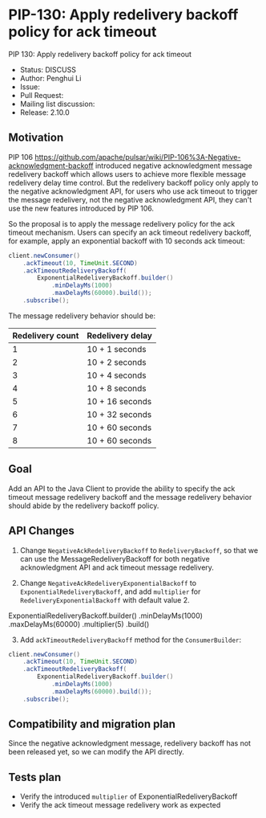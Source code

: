 # PIP-130: Apply redelivery backoff policy for ack timeout

PIP 130: Apply redelivery backoff policy for ack timeout

- Status: DISCUSS
- Author: Penghui Li
- Issue:
- Pull Request:
- Mailing list discussion:
- Release: 2.10.0

## Motivation

PIP 106 https://github.com/apache/pulsar/wiki/PIP-106%3A-Negative-acknowledgment-backoff
introduced negative acknowledgment message redelivery backoff which allows users to achieve
more flexible message redelivery delay time control. But the redelivery backoff policy only
apply to the negative acknowledgment API, for users who use ack timeout to trigger the message
redelivery, not the negative acknowledgment API, they can't use the new features introduced by
PIP 106.

So the proposal is to apply the message redelivery policy for the ack timeout mechanism.
Users can specify an ack timeout redelivery backoff, for example, apply an exponential backoff
with 10 seconds ack timeout:

```java
client.newConsumer()
    .ackTimeout(10, TimeUnit.SECOND)
    .ackTimeoutRedeliveryBackoff(
        ExponentialRedeliveryBackoff.builder()
            .minDelayMs(1000)
            .maxDelayMs(60000).build());
    .subscribe();
```

The message redelivery behavior should be:

|  Redelivery count   | Redelivery delay  |
|  ----  | ----  |
| 1 | 10 + 1 seconds |
| 2 | 10 + 2 seconds |
| 3 | 10 + 4 seconds |
| 4 | 10 + 8 seconds |
| 5 | 10 + 16 seconds |
| 6 | 10 + 32 seconds |
| 7 | 10 + 60 seconds |
| 8 | 10 + 60 seconds |

## Goal

Add an API to the Java Client to provide the ability to specify the ack timeout message redelivery
backoff and the message redelivery behavior should abide by the redelivery backoff policy.


## API Changes

1. Change `NegativeAckRedeliveryBackoff` to `RedeliveryBackoff`, so that we can use the
MessageRedeliveryBackoff for both negative acknowledgment API and ack timeout message redelivery.

2. Change `NegativeAckRedeliveryExponentialBackoff` to `ExponentialRedeliveryBackoff`, and add `multiplier`
for `RedeliveryExponentialBackoff` with default value 2.

ExponentialRedeliveryBackoff.builder()
            .minDelayMs(1000)
            .maxDelayMs(60000)
            .multiplier(5)
            .build()

3. Add `ackTimeoutRedeliveryBackoff` method for the `ConsumerBuilder`:

```java
client.newConsumer()
    .ackTimeout(10, TimeUnit.SECOND)
    .ackTimeoutRedeliveryBackoff(
        ExponentialRedeliveryBackoff.builder()
            .minDelayMs(1000)
            .maxDelayMs(60000).build());
    .subscribe();
```

## Compatibility and migration plan

Since the negative acknowledgment message, redelivery backoff has not been released yet,
so we can modify the API directly.

## Tests plan

- Verify the introduced `multiplier` of ExponentialRedeliveryBackoff
- Verify the ack timeout message redelivery work as expected
